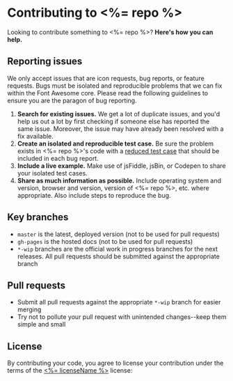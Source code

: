 <!-- This is a modified version of Font Awesome's contribution guidelines -->

# Contributing to <%= repo %>

Looking to contribute something to <%= repo %>? **Here's how you can help.**

## Reporting issues

We only accept issues that are icon requests, bug reports, or feature requests. Bugs must be isolated and reproducible problems that we can fix within the Font Awesome core. Please read the following guidelines to ensure you are the paragon of bug reporting.

1. **Search for existing issues.** We get a lot of duplicate issues, and you'd help us out a lot by first checking if someone else has reported the same issue. Moreover, the issue may have already been resolved with a fix available.
2. **Create an isolated and reproducible test case.** Be sure the problem exists in <%= repo %>'s code with a [reduced test case](http://css-tricks.com/reduced-test-cases/) that should be included in each bug report.
3. **Include a live example.** Make use of jsFiddle, jsBin, or Codepen to share your isolated test cases.
4. **Share as much information as possible.** Include operating system and version, browser and version, version of <%= repo %>, etc. where appropriate. Also include steps to reproduce the bug.

## Key branches

- `master` is the latest, deployed version (not to be used for pull requests)
- `gh-pages` is the hosted docs (not to be used for pull requests)
- `*-wip` branches are the official work in progress branches for the next releases. All pull requests should be submitted against the appropriate branch

## Pull requests

- Submit all pull requests against the appropriate `*-wip` branch for easier merging
- Try not to pollute your pull request with unintended changes--keep them simple and small

## License

By contributing your code, you agree to license your contribution under the terms of the [<%= licenseName %>](/LICENSE.txt) license:
